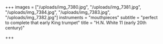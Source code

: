 +++
images = ["/uploads/img_7380.jpg", "/uploads/img_7381.jpg", "/uploads/img_7384.jpg", "/uploads/img_7383.jpg", "/uploads/img_7382.jpg"]
instruments = "mouthpieces"
subtitle = "perfect to complete that early King trumpet"
title = "H.N. White 11 (early 20th century)"

+++
